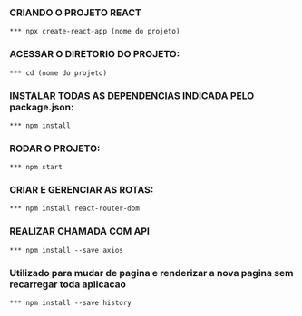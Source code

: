 ### CRIANDO O PROJETO REACT
    *** npx create-react-app (nome do projeto)

### ACESSAR O DIRETORIO DO PROJETO:
    *** cd (nome do projeto)

### INSTALAR TODAS AS DEPENDENCIAS INDICADA PELO package.json:
    *** npm install

### RODAR O PROJETO:
    *** npm start

### CRIAR E GERENCIAR AS ROTAS:
    *** npm install react-router-dom

### REALIZAR CHAMADA COM API
    *** npm install --save axios

### Utilizado para mudar de pagina e renderizar a nova pagina sem recarregar toda aplicacao
    *** npm install --save history
